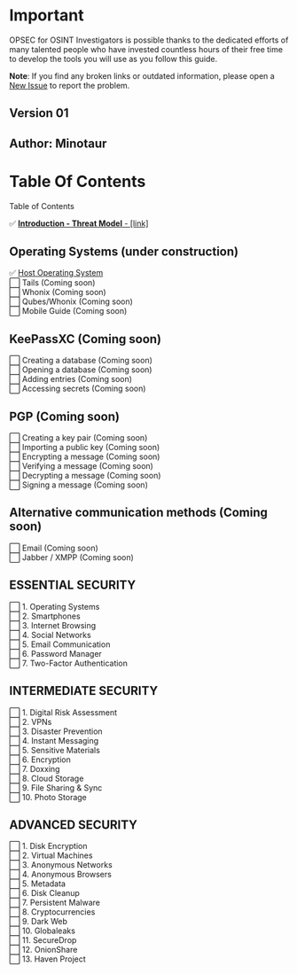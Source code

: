 # Important

OPSEC for OSINT Investigators is possible thanks to the dedicated efforts of many talented people who have invested countless hours of their free time to develop the tools you will use as you follow this guide.

**Note**: If you find any broken links or outdated information, please open a <a href="https://github.com/AmazoniaLeaksOficial/OPSEC/issues" target="_blank">New Issue</a> to report the problem.

## Version 01

## Author: Minotaur

# Table Of Contents

Table of Contents

:white_check_mark: <a href="https://www.linkedin.com/pulse/digital-security-investigative-journalists-international-leaks/?trackingId=g4L4mggBQJqp9KsQRdQ5Og%3D%3D" target="_blank">**Introduction - Threat Model** - [link]  </a>

## Operating Systems (under construction)
:white_check_mark: <a href="https://github.com/AmazoniaLeaksOficial/OSINTMachineGuide/blob/main/01%20-%20INTRODUCTION.md#-building-a-robust-osint-framework-for-investigations-against-powerful-adversaries" target="_blank">Host Operating System</a><br>
:white_large_square: Tails (Coming soon)<br>
:white_large_square: Whonix (Coming soon)<br>
:white_large_square: Qubes/Whonix (Coming soon)<br>
:white_large_square: Mobile Guide (Coming soon)<br>
        
## KeePassXC (Coming soon)
:white_large_square: Creating a database (Coming soon)<br>
:white_large_square: Opening a database (Coming soon)<br>
:white_large_square: Adding entries (Coming soon)<br>
:white_large_square: Accessing secrets (Coming soon)<br>

## PGP (Coming soon)
:white_large_square: Creating a key pair (Coming soon)<br>
:white_large_square: Importing a public key (Coming soon)<br>
:white_large_square: Encrypting a message (Coming soon)<br>
:white_large_square: Verifying a message (Coming soon)<br>
:white_large_square: Decrypting a message (Coming soon)<br>
:white_large_square: Signing a message (Coming soon)<br>

## Alternative communication methods (Coming soon)
:white_large_square: Email (Coming soon)<br>
:white_large_square: Jabber / XMPP (Coming soon)<br>

## ESSENTIAL SECURITY

:white_large_square: 1. Operating Systems<br>
:white_large_square: 2. Smartphones<br>
:white_large_square: 3. Internet Browsing<br>
:white_large_square: 4. Social Networks<br>
:white_large_square: 5. Email Communication<br>
:white_large_square: 6. Password Manager<br>
:white_large_square: 7. Two-Factor Authentication<br>

##  INTERMEDIATE SECURITY

:white_large_square: 1. Digital Risk Assessment<br>
:white_large_square: 2. VPNs<br>
:white_large_square: 3. Disaster Prevention<br>
:white_large_square: 4. Instant Messaging<br>
:white_large_square: 5. Sensitive Materials<br>
:white_large_square: 6. Encryption<br>
:white_large_square: 7. Doxxing<br>
:white_large_square: 8. Cloud Storage<br>
:white_large_square: 9. File Sharing & Sync<br>
:white_large_square: 10. Photo Storage<br>

## ADVANCED SECURITY

:white_large_square: 1. Disk Encryption<br>
:white_large_square: 2. Virtual Machines<br>
:white_large_square: 3. Anonymous Networks<br>
:white_large_square: 4. Anonymous Browsers<br>
:white_large_square: 5. Metadata<br>
:white_large_square: 6. Disk Cleanup<br>
:white_large_square: 7. Persistent Malware<br>
:white_large_square: 8. Cryptocurrencies<br>
:white_large_square: 9. Dark Web<br>
:white_large_square: 10. Globaleaks<br>
:white_large_square: 11. SecureDrop<br>
:white_large_square: 12. OnionShare<br>
:white_large_square: 13. Haven Project<br>



